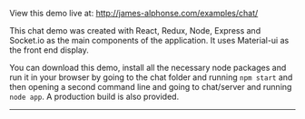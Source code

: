 View this demo live at: http://james-alphonse.com/examples/chat/

This chat demo was created with React, Redux, Node, Express and Socket.io as the main components of the application. It uses Material-ui as the front end display.

You can download this demo, install all the necessary node packages and run it in your browser by going to the chat folder and running `npm start` and then opening a second command line and going to chat/server and running `node app`. A production build is also provided.

---

